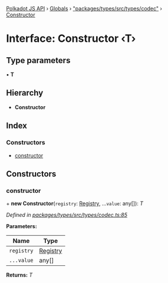 [Polkadot JS API](../README.md) › [Globals](../globals.md) › ["packages/types/src/types/codec"](../modules/_packages_types_src_types_codec_.md) › [Constructor](_packages_types_src_types_codec_.constructor.md)

# Interface: Constructor ‹**T**›

## Type parameters

▪ **T**

## Hierarchy

* **Constructor**

## Index

### Constructors

* [constructor](_packages_types_src_types_codec_.constructor.md#constructor)

## Constructors

###  constructor

\+ **new Constructor**(`registry`: [Registry](_packages_types_src_types_registry_.registry.md), ...`value`: any[]): *T*

*Defined in [packages/types/src/types/codec.ts:85](https://github.com/polkadot-js/api/blob/4596e434d/packages/types/src/types/codec.ts#L85)*

**Parameters:**

Name | Type |
------ | ------ |
`registry` | [Registry](_packages_types_src_types_registry_.registry.md) |
`...value` | any[] |

**Returns:** *T*

